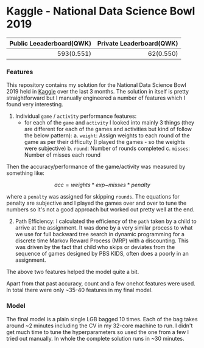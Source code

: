 # Kaggle - National Data Science Bowl 2019

| Public Leeaderboard(QWK) | Private Leaderboard(QWK) |
|-------------------------:|-------------------------:| 
| 593(0.551)               | 62(0.550)                |

### Features
This repository contains my solution for the National Data Science Bowl 2019 held in [Kaggle](https://www.kaggle.com/c/data-science-bowl-2019) over the last 3 months. The solution in itself is pretty straightforward but I manually engineered a number of features which I found very interesting.

1. Individual `game` / `activity` performance features:
    - for each of the `game` and `activity` I looked into mainly 3 things (they are different for each of the games and activities but kind of follow the below pattern):
    a. `weight`: Assign weights to each round of the game as per their difficulty (I played the games - so the weights were subjective)
    b. `round`: Number of rounds completed
    c. `misses`: Number of misses each round

Then the accuracy/performance of the game/activity was measured by something like:
```math
acc = weights * exp{-misses * penalty}
```
where a `penalty` was assigned for skipping `rounds`. The equations for penalty are subjective and I played the games over and over to tune the numbers so it's not a good approach but worked out pretty well at the end.

2. Path Efficiency:
I calculated the efficiency of the `path` taken by a child to arrive at the assignment. It was done by a very similar process to what we use for full backward tree search in dynamic programming for a discrete time Markov Reward Process (MRP) with a discounting. This was driven by the fact that child who skips or deviates from the sequence of games designed by PBS KIDS, often does a poorly in an assignment.

The above two features helped the model quite a bit.

Apart from that past accuracy, count and a few onehot features were used. In total there were only ~35-40 features in my final model.

### Model
The final model is a plain single LGB bagged 10 times. Each of the bag takes around ~2 minutes including the CV in my 32-core machine to run. I didn't get much time to tune the hyperparameters so used the one from a few I tried out manually. In whole the complete solution runs in ~30 minutes.
